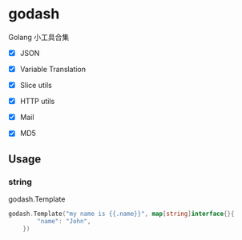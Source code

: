 # godash

Golang 小工具合集

- [x] JSON
- [x] Variable Translation
- [x] Slice utils
- [x] HTTP utils
- [x] Mail
- [x] MD5


## Usage 

### string

godash.Template
```go
godash.Template("my name is {{.name}}", map[string]interface{}{
		"name": "John",
	})
```